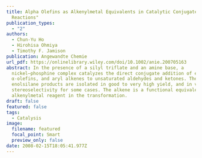 ```yaml
---
title: Alpha Olefins as Alkenylmetal Equivalents in Catalytic Conjugate Addition
  Reactions"
publication_types:
  - "2"
authors:
  - Chun-Yu Ho
  - Hirohisa Ohmiya
  - Timothy F. Jamison
publication: Angewandte Chemie
url_pdf: https://onlinelibrary.wiley.com/doi/10.1002/anie.200705163
abstract: In the presence of a silyl triflate and an amine base, a
  nickel–phosphine complex catalyzes the direct conjugate addition of ethylene,
  α-olefins, and aryl alkenes to unsaturated aldehydes and ketones. The
  enolsilane products are isolated in good to very high yield, and in very high
  stereoselectivity for some cases. The alkene is a functional equivalent of an
  alkenylmetal reagent in the transformation.
draft: false
featured: false
tags:
  - Catalysis
image:
  filename: featured
  focal_point: Smart
  preview_only: false
date: 2008-02-15T18:05:41.977Z
---
```


